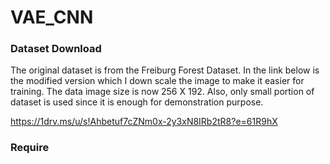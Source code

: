 # VAE_CNN

### Dataset Download

The original dataset is from the Freiburg Forest Dataset. In the link below is the modified version which I down scale the image to make it easier for training. The data image size is now 256 X 192. Also, only small portion of dataset is used since it is enough for demonstration purpose.

https://1drv.ms/u/s!Ahbetuf7cZNm0x-2y3xN8IRb2tR8?e=61R9hX


### Require
